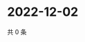 # 2022-12-02

共 0 条

<!-- BEGIN WEIBO -->
<!-- 最后更新时间 Fri Dec 02 2022 05:11:39 GMT+0800 (China Standard Time) -->

<!-- END WEIBO -->
